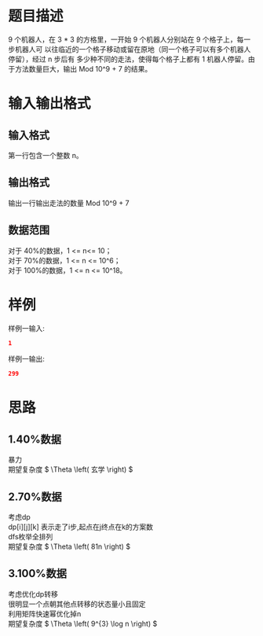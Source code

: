 
# **题目描述**

9 个机器人，在 3 * 3 的方格里，一开始 9 个机器人分别站在 9 个格子上，每一步机器人可
以往临近的一个格子移动或留在原地（同一个格子可以有多个机器人停留），经过 n 步后有
多少种不同的走法，使得每个格子上都有 1 机器人停留。由于方法数量巨大，输出 Mod
10^9 + 7 的结果。

# **输入输出格式**

## 输入格式

第一行包含一个整数 n。

## 输出格式

输出一行输出走法的数量 Mod 10^9 + 7

## 数据范围

对于 40%的数据，1 <= n<= 10；  
对于 70%的数据，1 <= n <= 10^6；  
对于 100%的数据，1 <= n <= 10^18。  

# **样例**

样例一输入:

```json
1
```

样例一输出:

```json
299
```

# **思路**

## 1.40%数据
暴力  
期望复杂度 $ \Theta \left( 玄学 \right) $

## 2.70%数据

考虑dp  
dp[i][j][k] 表示走了i步,起点在j终点在k的方案数  
dfs枚举全排列  
期望复杂度 $ \Theta \left( 81n \right) $

## 3.100%数据

考虑优化dp转移  
很明显一个点朝其他点转移的状态量小且固定  
利用矩阵快速幂优化掉n  
期望复杂度 $ \Theta \left( 9^{3} \log n \right) $
